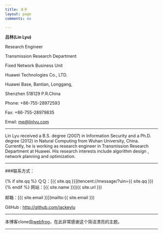 ```yaml
---
title: 关于
layout: page
comments: no

---
```


**吕林(Lin Lyu)**

Research Engineer

 

Transmission Research Department

Fixed Network Business Unit

Huawei Technologies Co., LTD.

Huawei Base, Bantian, Longgang,

Shenzhen 518129 P.R.China

Phone:  +86-755-28972593

Fax: +86-755-28979835

Email: me@linlyu.com 


---

Lin Lyu received a B.S. degree (2007) in Information Security  and a Ph.D. degree (2012) in Natural Computing from Wuhan University, China. Currently, he is working as research engineer in Transmission Research Department at Huawei. His research interests include algorithm design , network planning and optimization. 


---

###联系方式：

{% if site.qq %}
ＱＱ：[{{ site.qq }}](tencent://message/?uin={{ site.qq }})
{% endif %}
网站：[{{ site.name }}]({{ site.url }})

邮箱：[{{ site.email }}](mailto:{{ site.email }})

GitHub : <http://github.com/jackeylu>

----


本博客clone自[webfrog](https://github.com/webfrogs/webfrogs.github.com)，在此非常感谢这个简洁漂亮的主题。


----


